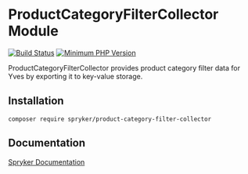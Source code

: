 # ProductCategoryFilterCollector Module
[![Build Status](https://travis-ci.org/spryker/product-category-filter-collector.svg)](https://travis-ci.org/spryker/product-category-filter-collector)
[![Minimum PHP Version](https://img.shields.io/badge/php-%3E%3D%207.3-8892BF.svg)](https://php.net/)

ProductCategoryFilterCollector provides product category filter data for Yves by exporting it to key-value storage.

## Installation

```
composer require spryker/product-category-filter-collector
```

## Documentation

[Spryker Documentation](https://academy.spryker.com/developing_with_spryker/module_guide/modules.html)
